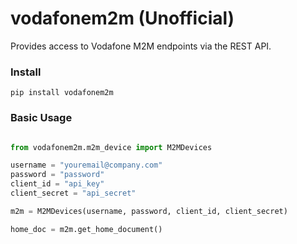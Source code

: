 # vodafonem2m (Unofficial)
Provides access to Vodafone M2M endpoints via the REST API.

### Install
`pip install vodafonem2m`

### Basic Usage
```python

from vodafonem2m.m2m_device import M2MDevices

username = "youremail@company.com"
password = "password"
client_id = "api_key"
client_secret = "api_secret"

m2m = M2MDevices(username, password, client_id, client_secret)

home_doc = m2m.get_home_document()

```
